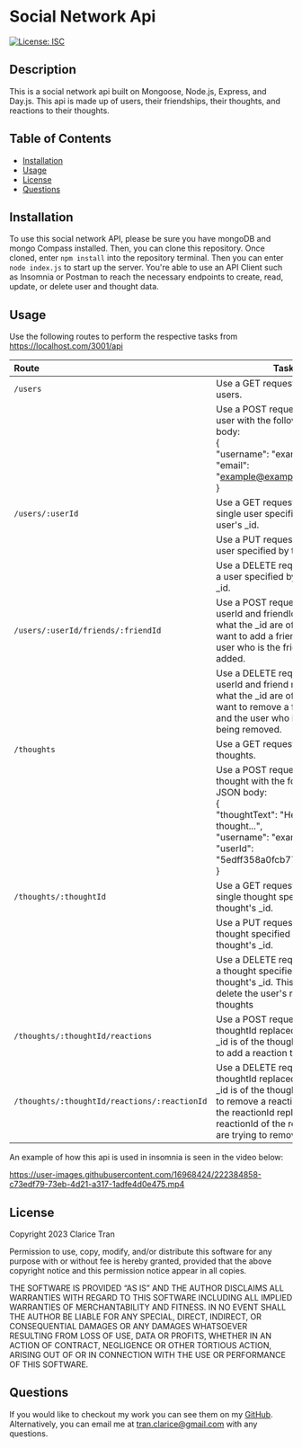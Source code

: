 # Social Network Api

[![License: ISC](https://img.shields.io/badge/License-ISC-blue.svg)](https://opensource.org/licenses/ISC)

## Description

This is a social network api built on Mongoose, Node.js, Express, and Day.js. This api is made up of users, their friendships, their thoughts, and reactions to their thoughts.

## Table of Contents

-   [Installation](#installation)
-   [Usage](#usage)
-   [License](#license)
-   [Questions](#questions)

## Installation

To use this social network API, please be sure you have mongoDB and mongo Compass installed. Then, you can clone this repository. Once cloned, enter `npm install` into the repository terminal. Then you can enter `node index.js` to start up the server. You're able to use an API Client such as Insomnia or Postman to reach the necessary endpoints to create, read, update, or delete user and thought data.

## Usage

Use the following routes to perform the respective tasks from https://localhost.com/3001/api

| Route                                        | Task                                                                                                                                                                                                           |
| :------------------------------------------- | -------------------------------------------------------------------------------------------------------------------------------------------------------------------------------------------------------------- |
| `/users`                                     | Use a GET request to get all users.                                                                                                                                                                            |
|                                              | Use a POST request to create a user with the following JSON body:<br> { <br>"username": "examplename", <br> "email": "example@example.com" <br> }                                                              |
| `/users/:userId`                             | Use a GET request to get a single user specified by the user's \_id.                                                                                                                                           |
|                                              | Use a PUT request to update a user specified by the user's \_id.                                                                                                                                               |
|                                              | Use a DELETE request to delete a user specified by the user's \_id.                                                                                                                                            |
| `/users/:userId/friends/:friendId`           | Use a POST request with the userId and friendId replaced by what the \_id are of the user you want to add a friend to and the user who is the friend being added.                                              |
|                                              | Use a DELETE request with the userId and friend replaced by what the \_id are of the user you want to remove a friend from and the user who is the friend being removed.                                       |
| `/thoughts`                                  | Use a GET request to get all thoughts.                                                                                                                                                                         |
|                                              | Use a POST request to create a thought with the following JSON body: <br> {<br> "thoughtText": "Here's a cool thought...", <br> "username": "examplename", <br> "userId": "5edff358a0fcb779aa7b118b" <br>}<br> |
| `/thoughts/:thoughtId`                       | Use a GET request to get a single thought specified by the thought's \_id.                                                                                                                                     |
|                                              | Use a PUT request to update a thought specified by the thought's \_id.                                                                                                                                         |
|                                              | Use a DELETE request to delete a thought specified by the thought's \_id. This will also delete the user's related thoughts                                                                                                                                    |
| `/thoughts/:thoughtId/reactions`             | Use a POST request with the thoughtId replaced by what the \_id is of the thought you want to add a reaction to.                                                                                               |
| `/thoughts/:thoughtId/reactions/:reactionId` | Use a DELETE request with the thoughtId replaced by what the \_id is of the thought you want to remove a reaction from and the reactionId replaced by the reactionId of the reaction you are trying to remove. |

An example of how this api is used in insomnia is seen in the video below:


https://user-images.githubusercontent.com/16968424/222384858-c73edf79-73eb-4d21-a317-1adfe4d0e475.mp4



## License

Copyright 2023 Clarice Tran

Permission to use, copy, modify, and/or distribute this software for any purpose with or without fee is hereby granted, provided that the above copyright notice and this permission notice appear in all copies.

THE SOFTWARE IS PROVIDED “AS IS” AND THE AUTHOR DISCLAIMS ALL WARRANTIES WITH REGARD TO THIS SOFTWARE INCLUDING ALL IMPLIED WARRANTIES OF MERCHANTABILITY AND FITNESS. IN NO EVENT SHALL THE AUTHOR BE LIABLE FOR ANY SPECIAL, DIRECT, INDIRECT, OR CONSEQUENTIAL DAMAGES OR ANY DAMAGES WHATSOEVER RESULTING FROM LOSS OF USE, DATA OR PROFITS, WHETHER IN AN ACTION OF CONTRACT, NEGLIGENCE OR OTHER TORTIOUS ACTION, ARISING OUT OF OR IN CONNECTION WITH THE USE OR PERFORMANCE OF THIS SOFTWARE.

## Questions

If you would like to checkout my work you can see them on my [GitHub](https://github.com/claricetran). <br/>
Alternatively, you can email me at <tran.clarice@gmail.com> with any questions.
